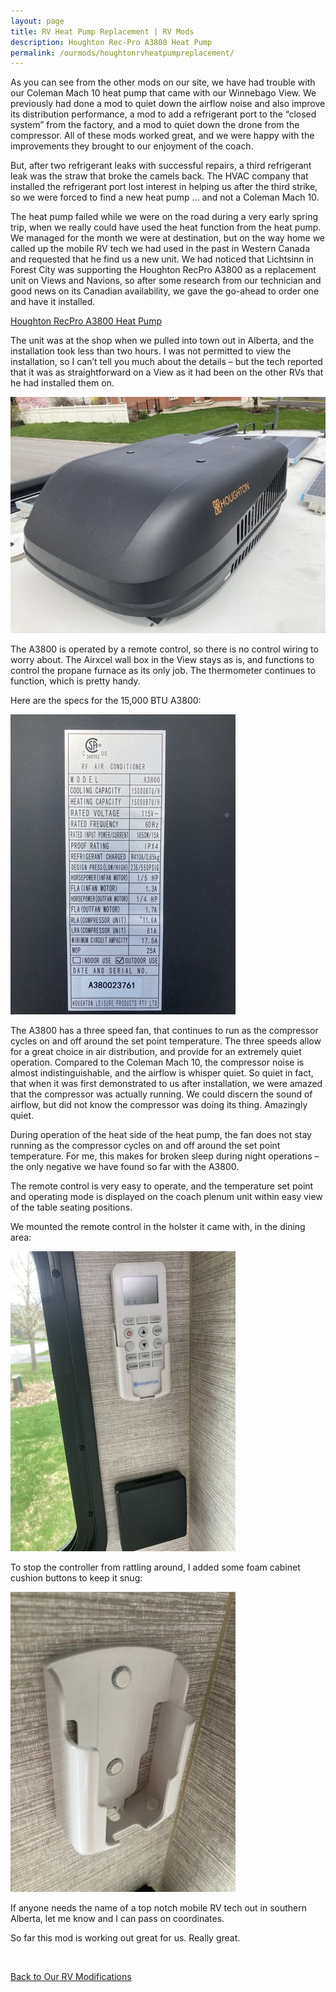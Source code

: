 ```yaml
---
layout: page
title: RV Heat Pump Replacement | RV Mods
description: Houghton Rec-Pro A3800 Heat Pump
permalink: /ourmods/houghtonrvheatpumpreplacement/
---
```

As you can see from the other mods on our site, we have had trouble with our Coleman Mach 10 heat pump that came with our Winnebago View.  We previously had done a mod to quiet down the airflow noise and also improve its distribution performance, a mod to add a refrigerant port to the “closed system” from the factory, and a mod to quiet down the drone from the compressor.  All of these mods worked great, and we were happy with the improvements they brought to our enjoyment of the coach.

But, after two refrigerant leaks with successful repairs, a third refrigerant leak was the straw that broke the camels back.  The HVAC company that installed the refrigerant port lost interest in helping us after the third strike, so we were forced to find a new heat pump ... and not a Coleman Mach 10.

The heat pump failed while we were on the road during a very early spring trip, when we really could have used the heat function from the heat pump.  We managed for the month we were at destination, but on the way home we called up the mobile RV tech we had used in the past in Western Canada and requested that he find us a new unit.  We had noticed that Lichtsinn in Forest City was supporting the Houghton RecPro A3800 as a replacement unit on Views and Navions, so after some research from our technician and good news on its Canadian availability, we gave the go-ahead to order one and have it installed.

<a href = "https://recpro.com/rv-air-conditioner-15k-with-heat-pump/" target="_blank">Houghton RecPro A3800 Heat Pump</a>

The unit was at the shop when we pulled into town out in Alberta, and the installation took less than two hours.  I was not permitted to view the installation, so I can’t tell you much about the details – but the tech reported that it was as straightforward on a View as it had been on the other RVs that he had installed them on.  

<img src="/assets/webhoughton3.jpeg"/>

The A3800 is operated by a remote control, so there is no control wiring to worry about.  The Airxcel wall box in the View stays as is, and functions to control the propane furnace as its only job.  The thermometer continues to function, which is pretty handy.

Here are the specs for the 15,000 BTU A3800:

<img src="/assets/webhoughton1.jpeg"/>

The A3800 has a three speed fan, that continues to run as the compressor cycles on and off around the set point temperature.  The three speeds allow for a great choice in air distribution, and provide for an extremely quiet operation.  Compared to the Coleman Mach 10, the compressor noise is almost indistinguishable, and the airflow is whisper quiet.  So quiet in fact, that when it was first demonstrated to us after installation, we were amazed that the compressor was actually running.  We could discern the sound of airflow, but did not know the compressor was doing its thing.  Amazingly quiet.

During operation of the heat side of the heat pump, the fan does not stay running as the compressor cycles on and off around the set point temperature.  For me, this makes for broken sleep during night operations – the only negative we have found so far with the A3800.

The remote control is very easy to operate, and the temperature set point and operating mode is displayed on the coach plenum unit within easy view of the table seating positions.

We mounted the remote control in the holster it came with, in the dining area:

<img src="/assets/webhoughton4.jpeg"/>

To stop the controller from rattling around, I added some foam cabinet cushion buttons to keep it snug:

<img src="/assets/webhoughton5.jpeg"/>

If anyone needs the name of a top notch mobile RV tech out in southern Alberta, let me know and I can pass on coordinates.

So far this mod is working out great for us.  Really great.

<br>

[Back to Our RV Modifications](/ourmods/)
